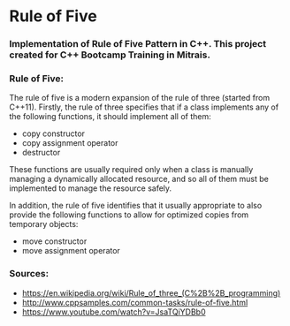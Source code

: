 # Rule of Five
### Implementation of Rule of Five Pattern in C++. This project created for C++ Bootcamp Training in Mitrais.

### Rule of Five:
The rule of five is a modern expansion of the rule of three (started from C++11). Firstly, the rule of three specifies that if a class implements any of the following functions, it should implement all of them:

* copy constructor
* copy assignment operator
* destructor

These functions are usually required only when a class is manually managing a dynamically allocated resource, and so all of them must be implemented to manage the resource safely.

In addition, the rule of five identifies that it usually appropriate to also provide the following functions to allow for optimized copies from temporary objects:

* move constructor
* move assignment operator


### Sources:
* https://en.wikipedia.org/wiki/Rule_of_three_(C%2B%2B_programming)
* http://www.cppsamples.com/common-tasks/rule-of-five.html
* https://www.youtube.com/watch?v=JsaTQiYDBb0
